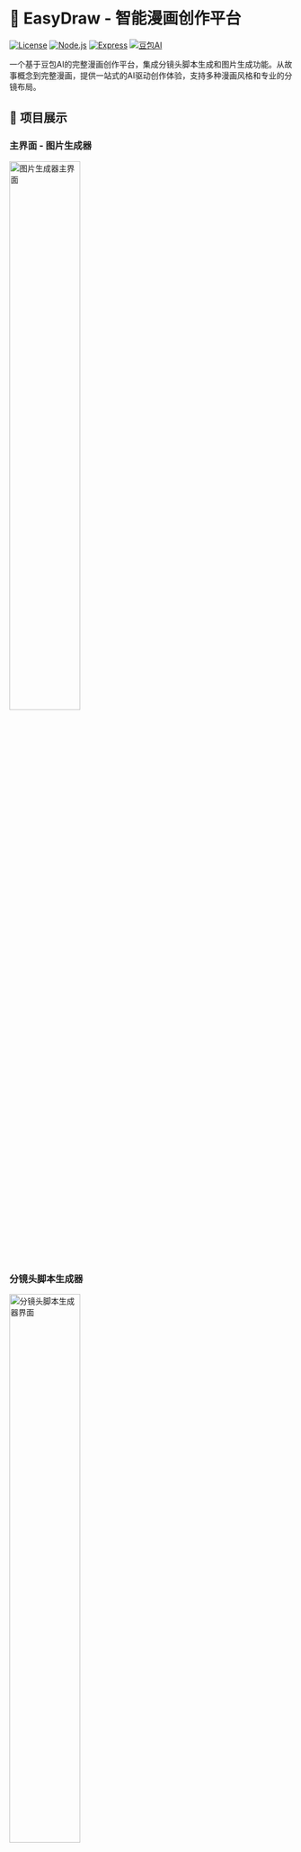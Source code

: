 # 🎨 EasyDraw - 智能漫画创作平台

[![License](https://img.shields.io/badge/License-MIT-blue.svg)](LICENSE)
[![Node.js](https://img.shields.io/badge/Node.js-18.x-green.svg)](https://nodejs.org/)
[![Express](https://img.shields.io/badge/Express-4.x-lightgrey.svg)](https://expressjs.com/)
[![豆包AI](https://img.shields.io/badge/豆包AI-Seedream4.0-orange.svg)](https://www.doubao.com/)

一个基于豆包AI的完整漫画创作平台，集成分镜头脚本生成和图片生成功能。从故事概念到完整漫画，提供一站式的AI驱动创作体验，支持多种漫画风格和专业的分镜布局。

## 📸 项目展示

### 主界面 - 图片生成器
<img src="public/assets/1.jpeg" alt="图片生成器主界面" width="50%">

### 分镜头脚本生成器
<img src="public/assets/2.jpeg" alt="分镜头脚本生成器界面" width="50%">

### 批量生成与进度显示
<img src="public/assets/3.jpeg" alt="批量生成功能" width="50%">

### 生成结果展示
<img src="public/assets/4.jpeg" alt="生成结果展示" width="50%">

### 漫画风格展示
<img src="public/assets/5.jpeg" alt="漫画风格展示" width="50%">

### 创作流程演示
<img src="public/assets/6.png" alt="创作流程演示" width="50%">

## ✨ 功能特性

### 🎬 分镜头脚本生成器
- 📝 **AI驱动脚本创作** - 基于豆包AI的智能分镜脚本生成
- 🎭 **专业漫画结构** - 自动生成封面 + 10个分镜的完整漫画结构
- 📐 **智能分格布局** - 支持1-4格的多样化分镜布局
- 💬 **对话与描述** - 为每个分格生成详细的视觉描述和对话内容
- 📊 **实时生成过程** - 流式输出显示AI创作过程
- 💾 **JSON格式导出** - 标准化脚本格式，可直接用于图片生成
- ⌨️ **快捷键支持** - Ctrl+Enter生成，Ctrl+S保存

### 🎨 图片生成器
- 🎨 **多种漫画风格** - 基于豆包AI Seedream 4.0模型
  - 🇺🇸 美式漫画风格
  - 🇯🇵 日式漫画风格  
  - 🇪🇺 欧式漫画风格
  - 🇨🇳 中国风格（水墨渲染、传统国画技法）
  - 🔮 赛博朋克风格
  - 🧙‍♂️ 奇幻风格
  - 🎨 莫比斯风格
  - 🛠️ 自定义风格
- 🖼️ **多种图片尺寸** - 支持4:3 (2304x1728) 和 3:4 (1728x2304) 比例
- 📚 **单图生成** - 快速生成单张图片，支持实时预览
- 🔄 **批量生成** - 支持故事分镜批量生成，实时进度显示
- 📄 **PDF导出** - 将生成的图片批量导出为PDF文档

### 🔗 用户体验
- 🧭 **智能导航** - 脚本生成器与图片生成器之间的无缝切换
- 📱 **响应式设计** - 完美支持桌面端和移动端
- ⚡ **统一进度效果** - 单图和批量生成具有一致的等待动画
- 🎯 **现代化UI** - 玻璃态效果和平滑动画
- 🔄 **完整工作流** - 从故事概念到成品漫画的一站式创作体验

## 🛠️ 技术栈

- **前端**: HTML5, CSS3, JavaScript (ES6+)
- **后端**: Node.js, Express.js
- **AI服务**: 豆包AI Seedream 4.0 模型
- **PDF处理**: PDFKit
- **样式**: 现代化CSS渐变、玻璃态效果和动画

## 🚀 快速开始

### 前置要求

- Node.js 18.0 或更高版本
- 豆包AI API密钥

### 安装步骤

1. **克隆项目**
```bash
git clone git@github.com:Coldplay-now/easydraw.git
cd easydraw
```

2. **安装依赖**
```bash
npm install
```

3. **配置环境变量**
```bash
cp .env.example .env
```

编辑 `.env` 文件，添加你的豆包API密钥：
```env
DOUBAO_API_KEY=你的豆包API密钥
```

4. **启动服务**
```bash
npm start
```

5. **访问应用**
打开浏览器访问 `http://localhost:3000`

## 📖 使用说明

### 🎬 分镜头脚本生成器
1. **访问脚本生成器**
   - 在主页面点击"📝 分镜头脚本生成器"导航链接
   - 或直接访问 `http://localhost:3000/script-generator.html`

2. **创建故事脚本**
   - 在文本框中输入故事概念或情节描述
   - 例如："侦探调查神秘案件"、"孙悟空大闹天宫"等
   - 点击"生成分镜头脚本"按钮

3. **查看生成过程**
   - 实时观看AI创作过程的流式输出
   - 系统会自动生成封面设计和10个分镜
   - 每个分镜包含1-4格的专业布局

4. **下载和使用**
   - 生成完成后点击"下载JSON文件"
   - 将下载的JSON文件用于图片生成器的批量生成功能

### 🎨 图片生成器

#### 单图生成
1. 在主界面输入框中描述你想要生成的图片内容
2. 选择图片尺寸（4:3 或 3:4）和漫画风格
3. 点击"生成图片"按钮
4. 等待图片生成完成并查看结果

#### 批量生成
1. **使用脚本生成器创建的JSON文件**
   - 上传从分镜头脚本生成器下载的JSON文件
   - 或参考`story/`目录中的示例文件

2. **开始批量生成**
   - 选择图片尺寸和漫画风格
   - 点击"批量生成"开始生成所有分镜
   - 实时查看生成进度和结果

3. **导出和保存**
   - 生成完成后可导出为PDF文档
   - 所有图片自动保存在临时目录中

### 🔗 页面导航
- **主页面** → **脚本生成器**：点击"📝 分镜头脚本生成器"
- **脚本生成器** → **主页面**：点击"🎨 返回图片生成器"

## 📁 项目结构

```
easydraw/
├── story/                   # 故事脚本JSON示例文件
│   ├── 孙悟空拉斯维加斯奇遇记.json
│   ├── 美国西部废土牛仔绝处逢生.json
│   ├── 海底奇景_*.json     # AI生成的脚本文件
│   ├── 深海遗墟_废土奇谭_*.json
│   └── ...                 # 更多AI生成的脚本
├── book/                    # 完整漫画作品集
│   ├── 孙悟空拉斯维加斯奇遇记.json
│   ├── 猪八戒勇闯拉斯维加斯.json
│   ├── 绿野仙踪之回到未来.json
│   └── ...                 # 更多完整作品
├── public/                  # 静态资源文件
│   ├── assets/             # 图片等资源
│   │   ├── 1.jpeg          # 项目展示图片
│   │   ├── 2.jpeg          # 项目展示图片
│   │   ├── 3.jpeg          # 项目展示图片
│   │   └── 4.jpeg          # 项目展示图片
│   ├── index.html          # 主页面（图片生成器）
│   ├── script-generator.html # 分镜头脚本生成器页面
│   ├── script.js           # 图片生成器前端逻辑
│   ├── script-generator.js # 脚本生成器前端逻辑
│   └── style.css           # 统一样式文件
├── system_prompts/          # AI系统提示词目录
│   ├── ScriptDirector.md   # 分镜头脚本生成提示词
│   ├── comic_american.md   # 美式漫画风格提示词
│   ├── comic_chinese.md    # 中国风格提示词
│   ├── comic_japanese.md   # 日式漫画风格提示词
│   └── ...                 # 其他风格提示词
├── temp/                    # 临时文件目录（生成的图片存储在这里）
├── .env.example            # 环境变量示例
├── .gitignore              # Git忽略文件
├── server.js               # Express服务器主文件
├── package.json            # 项目依赖配置
├── system_prompt.md        # 主要AI系统提示词
└── README.md               # 项目说明文档
```

## 🔌 API接口

### 生成分镜头脚本

**POST** `/generate-script-stream`

**请求体**:
```json
{
  "story_concept": "侦探调查神秘案件"
}
```

**响应** (流式输出):
```json
{"type": "progress", "message": "正在分析故事概念..."}
{"type": "chunk", "content": "生成封面设计..."}
{"type": "chunk", "content": "创建分镜1..."}
{"type": "complete", "script_data": {...}, "file_path": "/story/filename.json"}
```

### 生成单张图片

**POST** `/generate-image`

**请求体**:
```json
{
  "prompt": "一个勇敢的牛仔在沙漠中骑马",
  "size": "4:3",
  "style": "美式漫画"
}
```

**响应**:
```json
{
  "success": true,
  "imagePath": "/temp/session-id/timestamp.png",
  "sessionId": "unique-session-id"
}
```

### 批量生成图片

**POST** `/generate-batch`

**请求体**:
```json
{
  "storyData": {
    "story_title": "故事标题",
    "cover": {
      "title": "封面标题",
      "visual_description": "封面描述"
    },
    "panels": [
      {
        "panel_number": 1,
        "layout_type": "2格布局",
        "frames": [
          {
            "frame_number": 1,
            "visual_description": "画面描述",
            "dialogue": "对话内容"
          }
        ]
      }
    ]
  },
  "size": "4:3",
  "style": "美式漫画"
}
```

### 导出PDF

**POST** `/export-pdf`

**请求体**:
```json
{
  "sessionId": "session-id",
  "title": "文档标题"
}
```

## ⚙️ 环境变量

| 变量名 | 描述 | 必填 | 默认值 |
|--------|------|------|--------|
| `DOUBAO_API_KEY` | 豆包AI API密钥 | ✅ | - |
| `PORT` | 服务器端口 | ❌ | 3000 |

## 🎨 特色功能

### 多种漫画风格选择
- **卡片式界面** - 直观的视觉风格选择器
- **8种预设风格** - 覆盖主流漫画艺术风格
- **中国风格特色** - 水墨渲染、传统国画技法、留白意境
- **实时预览** - 点击即可切换风格

### 智能图片尺寸适配
- **4:3 比例** (2304x1728): 适合横向展示的场景
- **3:4 比例** (1728x2304): 适合竖向展示的场景
- PDF导出时自动选择最佳页面方向

### 统一的用户体验
- 单图和批量生成使用相同的加载动画
- 实时进度显示和状态更新
- 一致的视觉反馈和交互体验

### 高效的批量处理
- 支持大量分镜的批量生成
- 实时显示生成进度和统计信息
- 错误处理和重试机制

## 🔧 开发说明

### 自定义样式
项目使用现代化的CSS特性：
- CSS渐变背景和玻璃态效果
- 平滑的动画过渡效果
- 响应式布局设计
- 统一的加载动画组件

### 扩展功能
可以轻松扩展以下功能：
- 添加更多图片尺寸选项
- 支持更多AI模型
- 添加用户账户系统
- 实现图片编辑功能
- 添加历史记录和收藏功能

## 📚 故事脚本示例

项目提供了`story/`目录，包含了预制的故事脚本JSON示例文件，您可以参考这些文件来创建自己的故事：

- **孙悟空拉斯维加斯奇遇记.json** - 经典角色的现代冒险故事
- **美国西部废土牛仔绝处逢生.json** - 西部题材的生存故事

这些示例文件展示了完整的故事结构和分镜描述，可以直接用于批量生成，也可以作为创建自定义故事的参考模板。

### 故事模板格式
```json
{
  "title": "故事标题",
  "description": "故事描述",
  "panels": [
    {
      "panel_number": 1,
      "description": "分镜描述",
      "characters": ["角色列表"],
      "setting": "场景设置"
    }
  ]
}
```

## 🤝 贡献指南

1. Fork 项目
2. 创建特性分支 (`git checkout -b feature/AmazingFeature`)
3. 提交更改 (`git commit -m 'Add some AmazingFeature'`)
4. 推送到分支 (`git push origin feature/AmazingFeature`)
5. 打开 Pull Request

## 📄 许可证

本项目采用 MIT 许可证 - 查看 [LICENSE](LICENSE) 文件了解详情。

## 🆘 支持与反馈

- 🐛 **Bug报告**: [提交Issue](https://github.com/Coldplay-now/easydraw/issues)
- 💡 **功能建议**: [功能请求](https://github.com/Coldplay-now/easydraw/issues)
- 📧 **联系我们**: 通过GitHub Issues联系开发团队

---

⭐ 如果这个项目对你有帮助，请给我们一个星标！